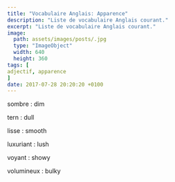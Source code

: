 ```yaml
---
title: "Vocabulaire Anglais: Apparence"
description: "Liste de vocabulaire Anglais courant."
excerpt: "Liste de vocabulaire Anglais courant."
image:
  path: assets/images/posts/.jpg
  type: "ImageObject"
  width: 640
  height: 360
tags: [
adjectif, apparence
]
date: 2017-07-28 20:20:20 +0100
---
```


sombre
: dim

tern
: dull

lisse
: smooth

luxuriant
: lush

voyant
: showy

volumineux
: bulky

